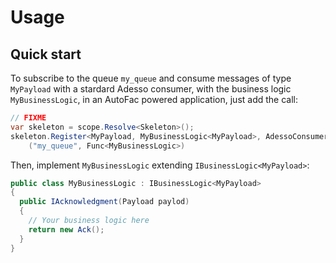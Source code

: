 # Usage

## Quick start

To subscribe to the queue `my_queue` and consume messages of type `MyPayload` with a stardard Adesso consumer, with the business logic `MyBusinessLogic`, in an AutoFac powered application, just add the call:

```csharp
// FIXME
var skeleton = scope.Resolve<Skeleton>();
skeleton.Register<MyPayload, MyBusinessLogic<MyPayload>, AdessoConsumer>
    ("my_queue", Func<MyBusinessLogic>)
```
 Then, implement `MyBusinessLogic` extending `IBusinessLogic<MyPayload>`:
 
 ```csharp
 public class MyBusinessLogic : IBusinessLogic<MyPayload>
 {
   public IAcknowledgment(Payload paylod)
   {
     // Your business logic here
     return new Ack();
   }
 }
```



